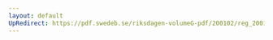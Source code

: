 ```yaml
---
layout: default
UpRedirect: https://pdf.swedeb.se/riksdagen-volumeG-pdf/200102/reg_200102/reg_200102_0308.pdf
---
```

